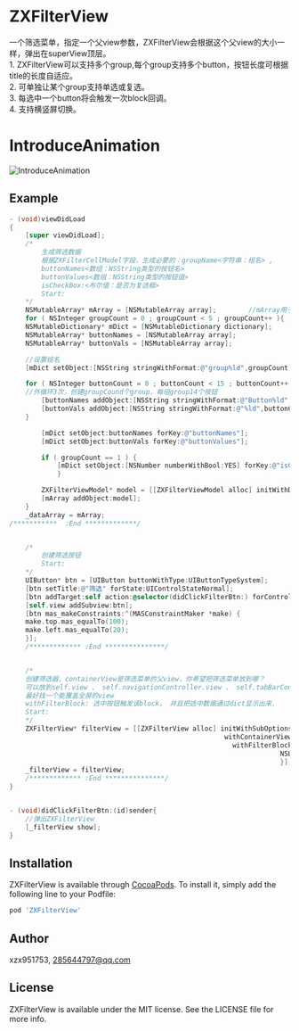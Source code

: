 # ZXFilterView
一个筛选菜单，指定一个父view参数，ZXFilterView会根据这个父view的大小一样，弹出在superView顶层。  
    1. ZXFilterView可以支持多个group,每个group支持多个button，按钮长度可根据title的长度自适应。  
    2. 可单独让某个group支持单选或复选。  
    3. 每选中一个button将会触发一次block回调。  
    4. 支持横竖屏切换。  

# IntroduceAnimation
![IntroduceAnimation](https://raw.githubusercontent.com/xzx951753/ZXFilterView/master/ezgif.com-video-to-gif.gif "IntroduceAnimation")

## Example
```Objective-C
- (void)viewDidLoad
{
    [super viewDidLoad];
    /*
        生成筛选数据
        根据ZXFilterCellModel字段，生成必要的：groupName<字符串：组名> ,
        buttonNames<数组：NSString类型的按钮名>
        buttonValues<数组：NSString类型的按钮值>
        isCheckBox:<布尔值：是否为复选框>
        Start:
    */
    NSMutableArray* mArray = [NSMutableArray array];        //mArray用于存储ZXFilterCellModel
    for ( NSInteger groupCount = 0 ; groupCount < 5 ; groupCount++ ){
    NSMutableDictionary* mDict = [NSMutableDictionary dictionary];
    NSMutableArray* buttonNames = [NSMutableArray array];
    NSMutableArray* buttonVals = [NSMutableArray array];

    //设置组名
    [mDict setObject:[NSString stringWithFormat:@"group%ld",groupCount] forKey:@"groupName"];

    for ( NSInteger buttonCount = 0 ; buttonCount < 15 ; buttonCount++ ){   
    //外循环3次，创建groupCound个group，每组group14个按钮
        [buttonNames addObject:[NSString stringWithFormat:@"Button%ld",buttonCount]];
        [buttonVals addObject:[NSString stringWithFormat:@"%ld",buttonCount]];
    }

        [mDict setObject:buttonNames forKey:@"buttonNames"];
        [mDict setObject:buttonVals forKey:@"buttonValues"];

        if ( groupCount == 1 ) {
            [mDict setObject:[NSNumber numberWithBool:YES] forKey:@"isCheckBox"];   //设置group1为复选框
            }

        ZXFilterViewModel* model = [[ZXFilterViewModel alloc] initWithDict:mDict];  //字典转模型
        [mArray addObject:model];
    }
    _dataArray = mArray;
/***********  :End *************/


    /*
        创建筛选按钮
        Start:
    */
    UIButton* btn = [UIButton buttonWithType:UIButtonTypeSystem];
    [btn setTitle:@"筛选" forState:UIControlStateNormal];
    [btn addTarget:self action:@selector(didClickFilterBtn:) forControlEvents:UIControlEventTouchUpInside];
    [self.view addSubview:btn];
    [btn mas_makeConstraints:^(MASConstraintMaker *make) {
    make.top.mas_equalTo(100);
    make.left.mas_equalTo(20);
    }];
    /************* :End ***************/


    /*
    创建筛选器，containerView是筛选菜单的父view，你希望把筛选菜单放到哪？
    可以放到self.view 、 self.navigationController.view 、 self.tabBarController.view …………
    最好找一个能覆盖全屏的view
    withFilterBlock: 选中按钮触发该block， 并且把选中数据通过dict显示出来.
    Start:
    */
    ZXFilterView* filterView = [[ZXFilterView alloc] initWithSubOptions:self.dataArray
                                                      withContainerView:self.tabBarController.view 
                                                        withFilterBlock:^(NSDictionary *dict) {
                                                                    NSLog(@"%@",dict);
                                                                    }];
    _filterView = filterView;
    /************* :End ***************/
}


- (void)didClickFilterBtn:(id)sender{
    //弹出ZXFilterView
    [_filterView show];
}
```

## Installation

ZXFilterView is available through [CocoaPods](http://cocoapods.org). To install
it, simply add the following line to your Podfile:

```ruby
pod 'ZXFilterView'
```

## Author

xzx951753, 285644797@qq.com

## License

ZXFilterView is available under the MIT license. See the LICENSE file for more info.

